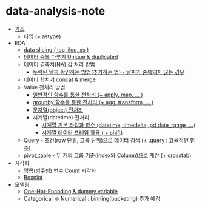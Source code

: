 # data-analysis-note
- [기초](https://github.com/yahwang/data-analysis-note/tree/master/basic.ipynb)
  - 타입 (+ astype)
- EDA
  - [data slicing ( loc, iloc, xs )](https://github.com/yahwang/data-analysis-note/tree/master/data_slicing.ipynb)  
  - [데이터 중복 다루기 Unique & duplicated](https://github.com/yahwang/data-analysis-note/tree/master/duplicated.ipynb)
  - [데이터 결측치(NA) 값 처리 방법](https://github.com/yahwang/data-analysis-note/tree/master/null_value.ipynb)
    - [누락된 날짜 확인하는 방법(추가하는 법) - 날짜가 중복되지 않는 경우](https://github.com/yahwang/data-analysis-note/tree/master/find_nodate.ipynb)
  - [데이터 합치기 concat & merge](https://github.com/yahwang/data-analysis-note/tree/master/concat&merge.ipynb)
  - Value 전처리 방법
    - [일반적인 함수를 통한 전처리 (+ apply, map, ... )](https://github.com/yahwang/data-analysis-note/tree/master/preprocessing/general_preprocess.ipynb)
    - [groupby 함수를 통한 전처리 (+ agg, transform, ... )](https://github.com/yahwang/data-analysis-note/tree/master/preprocessing/group_preprocess.ipynb)
    - [문자열(object) 전처리](https://github.com/yahwang/data-analysis-note/tree/master/preprocessing/object_preprocess.ipynb)
    - 시계열(datetime) 전처리
      - [시계열 기본 타입과 함수 (datetime, timedelta, pd.date_range, ...)](https://github.com/yahwang/data-analysis-note/tree/master/preprocessing/time_default.ipynb)
      - [시계열 데이터 프레임 활용 ( + shift)](https://github.com/yahwang/data-analysis-note/tree/master/preprocessing/time_preprocess.ipynb)
  - [Query - 조건(row 단위, 그룹 단위)으로 데이터 검색 (+ .query : 효율적인 함수)](https://github.com/yahwang/data-analysis-note/tree/master/query.ipynb)
  - [pivot_table - 두 개의 그룹 기준(Index와 Column)으로 계산 (+ crosstab)](https://github.com/yahwang/data-analysis-note/tree/master/pivottable&crosstab.ipynb)  
- 시각화
  - [명목(범주형) 변수 Count 시각화](https://github.com/yahwang/data-analysis-note/tree/master/visualization/count_graph.ipynb)
  - [Boxplot](https://github.com/yahwang/data-analysis-note/tree/master/visualization/boxplot.ipynb)
- 모델링
  - [One-Hot-Encoding & dummy variable](https://github.com/yahwang/data-analysis-note/tree/master/one_hot&dummy.ipynb)
  - Categorical -> Numerical : binning(bucketing) 추가 예정

